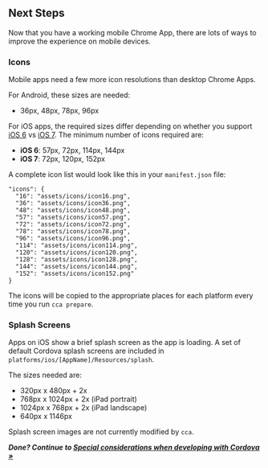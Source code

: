 ## Next Steps

Now that you have a working mobile Chrome App, there are lots of ways to improve the experience on mobile devices.

### Icons

Mobile apps need a few more icon resolutions than desktop Chrome Apps.

For Android, these sizes are needed:
* 36px, 48px, 78px, 96px

For iOS apps, the required sizes differ depending on whether you support 
[iOS 6](https://developer.apple.com/library/ios/qa/qa1686/_index.html) vs 
[iOS 7](https://developer.apple.com/library/ios/documentation/userexperience/conceptual/mobilehig/IconMatrix.html). The minimum number of icons required are:
* **iOS 6**: 57px, 72px, 114px, 144px
* **iOS 7**: 72px, 120px, 152px

A complete icon list would look like this in your `manifest.json` file:

    "icons": {
      "16": "assets/icons/icon16.png",
      "36": "assets/icons/icon36.png",
      "48": "assets/icons/icon48.png",
      "57": "assets/icons/icon57.png",
      "72": "assets/icons/icon72.png",
      "78": "assets/icons/icon78.png",
      "96": "assets/icons/icon96.png",
      "114": "assets/icons/icon114.png",
      "120": "assets/icons/icon120.png",
      "128": "assets/icons/icon128.png",
      "144": "assets/icons/icon144.png",
      "152": "assets/icons/icon152.png"
    }

The icons will be copied to the appropriate places for each platform every time you run `cca prepare`.

### Splash Screens

Apps on iOS show a brief splash screen as the app is loading. A set of default Cordova splash screens are included in `platforms/ios/[AppName]/Resources/splash`.  

The sizes needed are:
* 320px x 480px + 2x
* 768px x 1024px + 2x (iPad portrait)
* 1024px x 768px + 2x (iPad landscape)
* 640px x 1146px

Splash screen images are not currently modified by `cca`.

_**Done? Continue to [Special considerations when developing with Cordova &raquo;](CordovaConsiderations.md)**_
